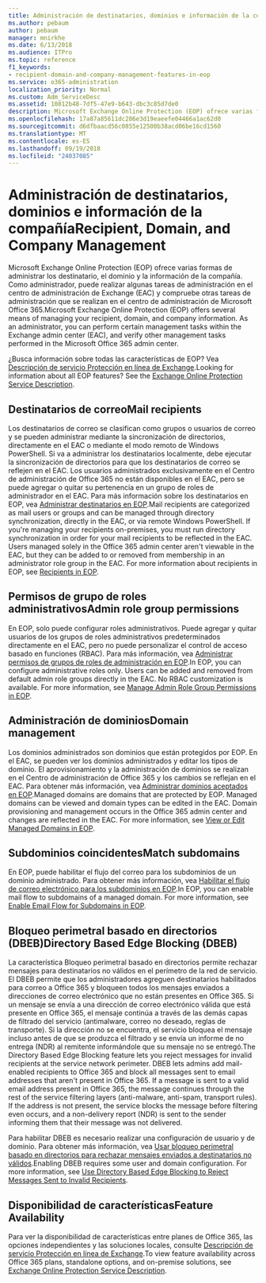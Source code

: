 ```yaml
---
title: Administración de destinatarios, dominios e información de la compañía
ms.author: pebaum
author: pebaum
manager: mnirkhe
ms.date: 6/13/2018
ms.audience: ITPro
ms.topic: reference
f1_keywords:
- recipient-domain-and-company-management-features-in-eop
ms.service: o365-administration
localization_priority: Normal
ms.custom: Adm_ServiceDesc
ms.assetid: 10812b48-7df5-47e9-b643-dbc3c85d7de0
description: Microsoft Exchange Online Protection (EOP) ofrece varias formas de administrar los destinatario, el dominio y la información de la compañía. Como administrador, puede realizar algunas tareas de administración en el centro de administración de Exchange (EAC) y compruebe otras tareas de administración que se realizan en el centro de administración de Microsoft Office 365.
ms.openlocfilehash: 17a87a85611dc286e3d19eaeefe04466a1ac62d0
ms.sourcegitcommit: d6dfbaacd56c0855e12500b38acd06be16cd1560
ms.translationtype: MT
ms.contentlocale: es-ES
ms.lasthandoff: 09/19/2018
ms.locfileid: "24037085"
---
```

# <a name="recipient-domain-and-company-management"></a><span data-ttu-id="57786-104">Administración de destinatarios, dominios e información de la compañía</span><span class="sxs-lookup"><span data-stu-id="57786-104">Recipient, Domain, and Company Management</span></span>

<span data-ttu-id="57786-p102">Microsoft Exchange Online Protection (EOP) ofrece varias formas de administrar los destinatario, el dominio y la información de la compañía. Como administrador, puede realizar algunas tareas de administración en el centro de administración de Exchange (EAC) y compruebe otras tareas de administración que se realizan en el centro de administración de Microsoft Office 365.</span><span class="sxs-lookup"><span data-stu-id="57786-p102">Microsoft Exchange Online Protection (EOP) offers several means of managing your recipient, domain, and company information. As an administrator, you can perform certain management tasks within the Exchange admin center (EAC), and verify other management tasks performed in the Microsoft Office 365 admin center.</span></span>
  
<span data-ttu-id="57786-p103">¿Busca información sobre todas las características de EOP? Vea [Descripción de servicio Protección en línea de Exchange](exchange-online-protection-service-description.md).</span><span class="sxs-lookup"><span data-stu-id="57786-p103">Looking for information about all EOP features? See the [Exchange Online Protection Service Description](exchange-online-protection-service-description.md).</span></span>
  
## <a name="mail-recipients"></a><span data-ttu-id="57786-109">Destinatarios de correo</span><span class="sxs-lookup"><span data-stu-id="57786-109">Mail recipients</span></span>
<span data-ttu-id="57786-110"><a name="BKMK_mailrecipients"> </a></span><span class="sxs-lookup"><span data-stu-id="57786-110"></span></span>

<span data-ttu-id="57786-p104">Los destinatarios de correo se clasifican como grupos o usuarios de correo y se pueden administrar mediante la sincronización de directorios, directamente en el EAC o mediante el modo remoto de Windows PowerShell. Si va a administrar los destinatarios localmente, debe ejecutar la sincronización de directorios para que los destinatarios de correo se reflejen en el EAC. Los usuarios administrados exclusivamente en el Centro de administración de Office 365 no están disponibles en el EAC, pero se puede agregar o quitar su pertenencia en un grupo de roles de administrador en el EAC. Para más información sobre los destinatarios en EOP, vea [Administrar destinatarios en EOP](https://go.microsoft.com/fwlink/p/?LinkId=280011).</span><span class="sxs-lookup"><span data-stu-id="57786-p104">Mail recipients are categorized as mail users or groups and can be managed through directory synchronization, directly in the EAC, or via remote Windows PowerShell. If you're managing your recipients on-premises, you must run directory synchronization in order for your mail recipients to be reflected in the EAC. Users managed solely in the Office 365 admin center aren't viewable in the EAC, but they can be added to or removed from membership in an administrator role group in the EAC. For more information about recipients in EOP, see [Recipients in EOP](https://go.microsoft.com/fwlink/p/?LinkId=280011).</span></span>
  
## <a name="admin-role-group-permissions"></a><span data-ttu-id="57786-115">Permisos de grupo de roles administrativos</span><span class="sxs-lookup"><span data-stu-id="57786-115">Admin role group permissions</span></span>
<span data-ttu-id="57786-116"><a name="BKMK_adminrolegrouppermissions"> </a></span><span class="sxs-lookup"><span data-stu-id="57786-116"></span></span>

<span data-ttu-id="57786-p105">En EOP, solo puede configurar roles administrativos. Puede agregar y quitar usuarios de los grupos de roles administrativos predeterminados directamente en el EAC, pero no puede personalizar el control de acceso basado en funciones (RBAC). Para más información, vea [Administrar permisos de grupos de roles de administración en EOP](https://go.microsoft.com/fwlink/p/?LinkId=282238).</span><span class="sxs-lookup"><span data-stu-id="57786-p105">In EOP, you can configure administrative roles only. Users can be added and removed from default admin role groups directly in the EAC. No RBAC customization is available. For more information, see [Manage Admin Role Group Permissions in EOP](https://go.microsoft.com/fwlink/p/?LinkId=282238).</span></span>
  
## <a name="domain-management"></a><span data-ttu-id="57786-121">Administración de dominios</span><span class="sxs-lookup"><span data-stu-id="57786-121">Domain management</span></span>
<span data-ttu-id="57786-122"><a name="BKMK_domainmanagement"> </a></span><span class="sxs-lookup"><span data-stu-id="57786-122"></span></span>

<span data-ttu-id="57786-p106">Los dominios administrados son dominios que están protegidos por EOP. En el EAC, se pueden ver los dominios administrados y editar los tipos de dominio. El aprovisionamiento y la administración de dominios se realizan en el Centro de administración de Office 365 y los cambios se reflejan en el EAC. Para obtener más información, vea [Administrar dominios aceptados en EOP](https://go.microsoft.com/fwlink/p/?LinkId=282239).</span><span class="sxs-lookup"><span data-stu-id="57786-p106">Managed domains are domains that are protected by EOP. Managed domains can be viewed and domain types can be edited in the EAC. Domain provisioning and management occurs in the Office 365 admin center and changes are reflected in the EAC. For more information, see [View or Edit Managed Domains in EOP](https://go.microsoft.com/fwlink/p/?LinkId=282239).</span></span>
  
## <a name="match-subdomains"></a><span data-ttu-id="57786-127">Subdominios coincidentes</span><span class="sxs-lookup"><span data-stu-id="57786-127">Match subdomains</span></span>
<span data-ttu-id="57786-128"><a name="BKMK_EOP_Match_Subdomains"> </a></span><span class="sxs-lookup"><span data-stu-id="57786-128"></span></span>

<span data-ttu-id="57786-p107">En EOP, puede habilitar el flujo del correo para los subdominios de un dominio administrado. Para obtener más información, vea [Habilitar el flujo de correo electrónico para los subdominios en EOP](https://go.microsoft.com/fwlink/p/?LinkId=397213).</span><span class="sxs-lookup"><span data-stu-id="57786-p107">In EOP, you can enable mail flow to subdomains of a managed domain. For more information, see [Enable Email Flow for Subdomains in EOP](https://go.microsoft.com/fwlink/p/?LinkId=397213).</span></span> 
  
## <a name="directory-based-edge-blocking-dbeb"></a><span data-ttu-id="57786-131">Bloqueo perimetral basado en directorios (DBEB)</span><span class="sxs-lookup"><span data-stu-id="57786-131">Directory Based Edge Blocking (DBEB)</span></span>
<span data-ttu-id="57786-132"><a name="BKMK_DBEB"> </a></span><span class="sxs-lookup"><span data-stu-id="57786-132"></span></span>

<span data-ttu-id="57786-p108">La característica Bloqueo perimetral basado en directorios permite rechazar mensajes para destinatarios no válidos en el perímetro de la red de servicio. El DBEB permite que los administradores agreguen destinatarios habilitados para correo a Office 365 y bloqueen todos los mensajes enviados a direcciones de correo electrónico que no están presentes en Office 365. Si un mensaje se envía a una dirección de correo electrónico válida que está presente en Office 365, el mensaje continúa a través de las demás capas de filtrado del servicio (antimalware, correo no deseado, reglas de transporte). Si la dirección no se encuentra, el servicio bloquea el mensaje incluso antes de que se produzca el filtrado y se envía un informe de no entrega (NDR) al remitente informándole que su mensaje no se entregó.</span><span class="sxs-lookup"><span data-stu-id="57786-p108">The Directory Based Edge Blocking feature lets you reject messages for invalid recipients at the service network perimeter. DBEB lets admins add mail-enabled recipients to Office 365 and block all messages sent to email addresses that aren't present in Office 365. If a message is sent to a valid email address present in Office 365, the message continues through the rest of the service filtering layers (anti-malware, anti-spam, transport rules). If the address is not present, the service blocks the message before filtering even occurs, and a non-delivery report (NDR) is sent to the sender informing them that their message was not delivered.</span></span> 
  
<span data-ttu-id="57786-p109">Para habilitar DBEB es necesario realizar una configuración de usuario y de dominio. Para obtener más información, vea [Usar bloqueo perimetral basado en directorios para rechazar mensajes enviados a destinatarios no válidos](https://go.microsoft.com/fwlink/p/?LinkId=390676).</span><span class="sxs-lookup"><span data-stu-id="57786-p109">Enabling DBEB requires some user and domain configuration. For more information, see [Use Directory Based Edge Blocking to Reject Messages Sent to Invalid Recipients](https://go.microsoft.com/fwlink/p/?LinkId=390676).</span></span>
  
## <a name="feature-availability"></a><span data-ttu-id="57786-139">Disponibilidad de características</span><span class="sxs-lookup"><span data-stu-id="57786-139">Feature Availability</span></span>
<span data-ttu-id="57786-140"><a name="BKMK_DBEB"> </a></span><span class="sxs-lookup"><span data-stu-id="57786-140"></span></span>

<span data-ttu-id="57786-141">Para ver la disponibilidad de características entre planes de Office 365, las opciones independientes y las soluciones locales, consulte [Descripción de servicio Protección en línea de Exchange](exchange-online-protection-service-description.md).</span><span class="sxs-lookup"><span data-stu-id="57786-141">To view feature availability across Office 365 plans, standalone options, and on-premise solutions, see [Exchange Online Protection Service Description](exchange-online-protection-service-description.md).</span></span>
  

